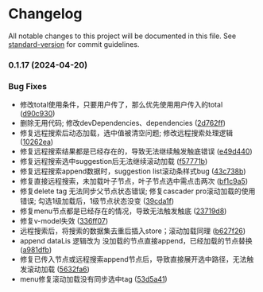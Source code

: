 # Changelog

All notable changes to this project will be documented in this file. See [standard-version](https://github.com/conventional-changelog/standard-version) for commit guidelines.

### 0.1.17 (2024-04-20)


### Bug Fixes

*  修改total使用条件，只要用户传了，那么优先使用用户传入的total ([d90c930](https://github.com/jyj1202/vue-lazy-cascader/commit/d90c9308ed22599bb5a37f00c5f287eb16a5f7a8))
* 删除无用代码; 修改devDependencies、dependencies ([2d762ff](https://github.com/jyj1202/vue-lazy-cascader/commit/2d762ff2c8ec018ad90dc928313acaafd5068f55))
* 修复远程搜索后动态加载，选中值被清空问题; 修改远程搜索处理逻辑 ([10262ea](https://github.com/jyj1202/vue-lazy-cascader/commit/10262ea8491d0bf54b70fd9c7f1c868265d1f14a))
* 修复远程搜索结果都是已经存在的，导致无法继续触发触底错误 ([e49d440](https://github.com/jyj1202/vue-lazy-cascader/commit/e49d440b6639649739eccefa39c02ab2fe67a417))
* 修复远程搜索选中suggestion后无法继续滚动加载 ([f57771b](https://github.com/jyj1202/vue-lazy-cascader/commit/f57771b0b44faa84ccca6c8afc397072c5bb666b))
* 修复远程搜索append数据时，suggestion list滚动条样式bug ([43c738b](https://github.com/jyj1202/vue-lazy-cascader/commit/43c738be2b1489e9f54ec318afecd861c2c0aad4))
* 修复直接远程搜索，未加载叶子节点，叶子节点选中需点击两次 ([bf1c9a5](https://github.com/jyj1202/vue-lazy-cascader/commit/bf1c9a59dbc81e1fece2185b90b031a52681a0b7))
* 修复delete tag 无法同步父节点状态错误; 修复cascader pro滚动加载的使用错误; 勾选1级加载后，1级节点状态没变 ([39cda1f](https://github.com/jyj1202/vue-lazy-cascader/commit/39cda1f5d00b31d2e4888b2bea8edf67364bc2bb))
* 修复menu节点都是已经存在的情况，导致无法触发触底 ([23719d8](https://github.com/jyj1202/vue-lazy-cascader/commit/23719d8b3548407d976e33b336c31e6e76e5cb3e))
* 修复v-model失效 ([336ff07](https://github.com/jyj1202/vue-lazy-cascader/commit/336ff07a20f6a0fbf7cfcc2cafe60c9f2b5d5a9d))
* 远程搜索后，将搜索的数据集去重后插入store；滚动加载同理 ([b627f26](https://github.com/jyj1202/vue-lazy-cascader/commit/b627f262fe74db412c7bb55f260ad83ca0236fce))
* append dataLis 逻辑改为 没加载的节点直接append，已经加载的节点替换 ([a981dfb](https://github.com/jyj1202/vue-lazy-cascader/commit/a981dfbd6d5095167c739b4ff39445bcd63323cd))
* 修复已传入节点或远程搜索append节点后，导致直接展开选中路径，无法触发滚动加载 ([5632fa6](https://github.com/jyj1202/vue-lazy-cascader/commit/5632fa647ffa4e60ddf3974c0dddff98bb088d34))
* menu修复滚动加载没有同步选中tag ([53d5a41](https://github.com/jyj1202/vue-lazy-cascader/commit/53d5a410d247c49c4ba52d54c07ca5425fae6de5))
